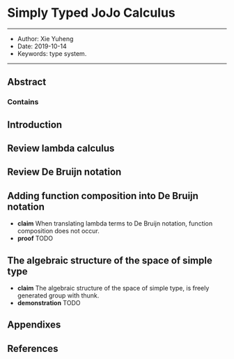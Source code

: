 # Simply Typed JoJo Calculus

------
- Author: Xie Yuheng
- Date: 2019-10-14
- Keywords: type system.
------

## Abstract

### Contains

## Introduction

## Review lambda calculus

## Review De Bruijn notation

## Adding function composition into De Bruijn notation

- **claim** When translating lambda terms to De Bruijn notation, function composition does not occur.
- **proof** TODO

## The algebraic structure of the space of simple type

- **claim** The algebraic structure of the space of simple type, is freely generated group with thunk.
- **demonstration** TODO

## Appendixes

## References
